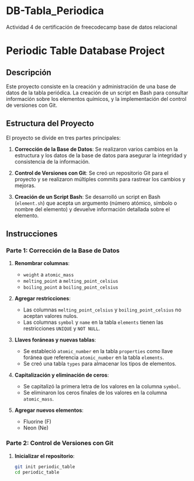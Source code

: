 # DB-Tabla_Periodica
Actividad 4 de certificación de freecodecamp base de datos relacional
# Periodic Table Database Project

## Descripción

Este proyecto consiste en la creación y administración de una base de datos de la tabla periódica. La creación de un script en Bash para consultar información sobre los elementos químicos, y la implementación del control de versiones con Git.

## Estructura del Proyecto

El proyecto se divide en tres partes principales:

1. **Corrección de la Base de Datos**: Se realizaron varios cambios en la estructura y los datos de la base de datos para asegurar la integridad y consistencia de la información.

2. **Control de Versiones con Git**: Se creó un repositorio Git para el proyecto y se realizaron múltiples commits para rastrear los cambios y mejoras.

3. **Creación de un Script Bash**: Se desarrolló un script en Bash (`element.sh`) que acepta un argumento (número atómico, símbolo o nombre del elemento) y devuelve información detallada sobre el elemento.

## Instrucciones

### Parte 1: Corrección de la Base de Datos

1. **Renombrar columnas**:
   - `weight` a `atomic_mass`
   - `melting_point` a `melting_point_celsius`
   - `boiling_point` a `boiling_point_celsius`

2. **Agregar restricciones**:
   - Las columnas `melting_point_celsius` y `boiling_point_celsius` no aceptan valores nulos.
   - Las columnas `symbol` y `name` en la tabla `elements` tienen las restricciones `UNIQUE` y `NOT NULL`.

3. **Llaves foráneas y nuevas tablas**:
   - Se estableció `atomic_number` en la tabla `properties` como llave foránea que referencia `atomic_number` en la tabla `elements`.
   - Se creó una tabla `types` para almacenar los tipos de elementos.

4. **Capitalización y eliminación de ceros**:
   - Se capitalizó la primera letra de los valores en la columna `symbol`.
   - Se eliminaron los ceros finales de los valores en la columna `atomic_mass`.

5. **Agregar nuevos elementos**:
   - Fluorine (F)
   - Neon (Ne)

### Parte 2: Control de Versiones con Git

1. **Inicializar el repositorio**:
   ```bash
   git init periodic_table
   cd periodic_table

